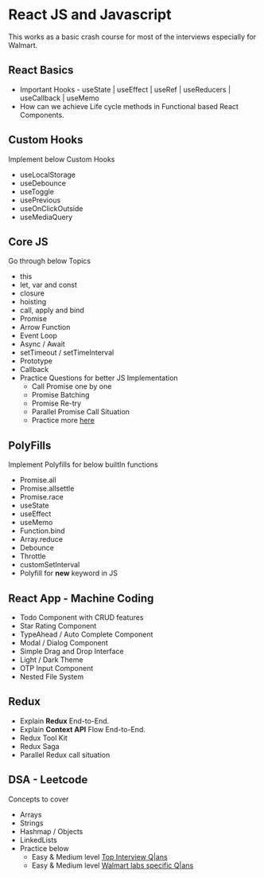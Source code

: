 # React JS and Javascript
This works as a basic crash course for most of the interviews especially for Walmart.

## React Basics
 - Important Hooks -  useState |  useEffect | useRef | useReducers | useCallback | useMemo
 - How can we achieve Life cycle methods in Functional based React Components.

## Custom Hooks
Implement below Custom Hooks
 - useLocalStorage
 - useDebounce
 - useToggle
 - usePrevious
 - useOnClickOutside
 - useMediaQuery
## Core JS
Go through below Topics
 - this
 - let, var and const
 - closure
 - hoisting
 - call, apply and bind
 - Promise
 - Arrow Function
 - Event Loop
 - Async / Await
 - setTimeout / setTimeInterval
 - Prototype
 - Callback
 - Practice  Questions for better JS Implementation
    - Call Promise one by one
    - Promise Batching
    - Promise Re-try 
    - Parallel Promise Call Situation
    - Practice more  [here](https://github.com/Shasank-pandey/Frontend-Interview/blob/main/Javascript%20Coding/Javascript%20problems/)

## PolyFills
Implement Polyfills for below builtIn functions
 - Promise.all
 - Promise.allsettle
 - Promise.race
 - useState
 - useEffect
 - useMemo
 - Function.bind
 - Array.reduce
 - Debounce 
 - Throttle
 - customSetInterval
 - Polyfill for **new** keyword in JS

## React App - Machine Coding
 - Todo Component with CRUD features 
 - Star Rating Component
 - TypeAhead / Auto Complete Component
 - Modal / Dialog Component
 - Simple Drag and Drop Interface
 - Light / Dark Theme
 - OTP Input Component
 - Nested File System

## Redux 
 - Explain **Redux** End-to-End.
 - Explain **Context API** Flow End-to-End.
 - Redux Tool Kit
 - Redux Saga
 - Parallel Redux call situation



## DSA - Leetcode
Concepts to cover
 - Arrays
 - Strings
 - Hashmap / Objects
 - LinkedLists
 - Practice below
    - Easy & Medium level [Top Interview Q|ans](https://leetcode.com/studyplan/top-interview-150/)
    - Easy & Medium level [Walmart labs specific Q|ans](https://leetcode.com/company/walmart-labs/?favoriteSlug=walmart-labs-thirty-days)


